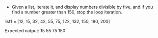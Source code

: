 * Given a list, iterate it, and display numbers divisible by five, and if you find a number greater than 150, stop the loop iteration.

list1 = [12, 15, 32, 42, 55, 75, 122, 132, 150, 180, 200]

Expected output:
15
55
75
150
